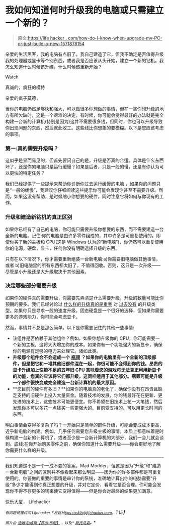 # 我如何知道何时升级我的电脑或只需建立一个新的？

> 原文:[https://life hacker . com/how-do-I-know-when-upgrade-my-PC-or-just-build-a-new-1571878154](https://lifehacker.com/how-do-i-know-when-to-upgrade-my-pc-or-just-build-a-new-1571878154)

亲爱的生活黑客，我的电脑有点旧了。我自己建造了它，但我不确定是否值得升级我的处理器或显卡等个别东西，或者我是否应该从头开始，建立一个新的钻机。我怎么知道什么时候该升级，什么时候该重新开始？

Watch

真诚的，疯狂的模特

亲爱的疯子莫德，

当你的电脑仍然足够快和强大，可以做很多你想做的事情，但在一些你想升级的地方有所欠缺时，这是一个艰难的决定。有时候，你可能会觉得最好的办法就是完全构建一台新的计算机(特别是因为)这并不需要很多钱，但同时，你也可以升级导致你出现问题的东西，然后就此收工。这些线比你想象的要模糊。以下是您应该考虑的事项。

### 第一:真的需要升级吗？

这似乎是显而易见的，但首先要问自己的是，升级是否真的合适。具体是什么东西坏了，还是你的电脑只是运行缓慢？如果是后者，只是一般的慢，还是有你认为可以更快的特定任务？

我们已经提供了一些提示来帮助你诊断你过去运行缓慢的电脑 ，如果你的问题只是“一般的缓慢”，我建议你仔细阅读这些提示你可能会发现你甚至不需要升级。然而，如果这没有帮助，是时候缩小你想要的硬件，同时注意它将如何与你现有的工作。

### 升级和建造新钻机的真正区别

如果你已经有了自己的电脑，你可能只需要升级你想要的东西，而不需要建造一台全新的电脑。记住:你的电脑是由许多零件组成的，其中许多是可重复使用的。即使你买了新的主板和 CPU(这是 Windows 认为的“新电脑”)，你仍然可以重复使用你的电源，硬盘，显卡，任何你没有明确选择升级的东西。

只有在以下情况下，你才需要重新组装一台新电脑:a)你需要旧电脑做其他事情，或者 b)旧电脑里的所有东西都太旧了，不值得回收。否则，这只是一次升级——尽管是小升级还是大升级取决于其他因素。

### 决定哪些部分需要升级

如果你的硬件真的需要升级，你需要先弄清楚*什么*需要升级，升级的数量可能比你预期的要多。我们已经讨论过 [什么样的升级真的是重拳](https://lifehacker.com/what-hardware-upgrade-will-best-speed-up-my-pc-if-i-ca-5883376) 对 [过去没有](http://lifehacker.com/myth-vs-fact-how-much-can-free-pc-tweaks-improve-gami-5846435) 的升级类型。如果你只是寻求一般的速度升级，固态硬盘是一个很好的选择，但如果你需要更多的游戏能力，你可能会考虑显卡。

然而，事情并不总是那么简单。以下是你需要记住的其他一些事情:

*   该组件是否依赖于其他组件？例如，如果你想升级你的 CPU，你可能需要一个新的主板，这将大大增加你的成本。如果你有一个功能强大的新显卡，确保你的电源有足够的电力来处理它。诸如此类。
*   **升级那个组件会不会造成一个** [**瓶颈**](http://lifehacker.com/when-you-should-upgrade-your-graphics-card-and-when-it-5988365) **？如果你的电脑里有一个全新的顶级部件，但是把它和一堆其他旧部件混在一起，你很可能不会得到你的钱。昂贵的显卡升级加上性能不足的五年旧 CPU 意味着您的游戏将无法真正利用新显卡的功能，您真的应该将它们都升级。这同样适用于其他部分。瓶颈可能是升级一个部件很快变成完全建造一台新计算机的最大原因。**
*   **您目前的硬件有多旧？**如果你的电脑真的老化了，确保你没有在昂贵且缺乏支持的旧硬件上投入大量资金。随着技术的发展，你的钱最好花在更新、更先进的技术上，这些技术可能更便宜。你不希望在旧技术上花一大笔钱，然后发现你本可以多花一点钱买一些更强大的、目前受支持的、可以用更长时间的东西。

明白事情会变得多复杂了吗？一开始只是简单的部件升级，可能会变成成本更高、近乎新电脑的构建。例如，几乎任何需要您升级主板的事情，本质上都意味着是时候构建一台新的计算机了，或者至少是一台新计算机的大部分，我们一会儿就会谈到。底线:在你开始购买零件之前，确保你知道什么需要升级——你会更好地了解你需要什么样的升级。

* * *

我们知道这不是一个一成不变的答案，Mad Modder，但这是因为“升级”和“建造一台新电脑”之间的区别并不像看起来那么明显——因为你的许多部件都是可重复使用的。你要做的重要的事情是审计你的系统，准确地计算出你的电脑需要“升级”多少才能得到你真正想要的升级，并对它定价，看看它是否合理。你可能会发现你不得不存更多的钱来使它变得值得——但是你会对最终的结果更加满意。

快乐大厦，
Lifehacker

*<small>有问题或建议问 Lifehacker？发送给</small>*[*<small>tips+asklh@lifehacker.com</small>*](mailto:tips+asklh@lifehacker.com)*<small>。</small>T15】*

<small>*照片由*</small> [<small>*汤姆·珀维斯*</small>](https://www.flickr.com/photos/thomaspurves/3601262082)<small></small>*[<small>*【菲尔·布朗】*</small>](https://www.flickr.com/photos/father_jack/472337405) <small>*，以及*</small> [<small>*斯托马森*</small>](https://www.flickr.com/photos/stoo57/5394835983)<small>**。**</small>*